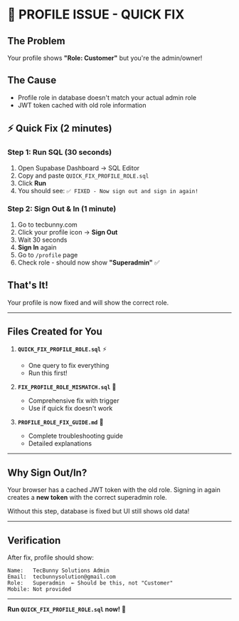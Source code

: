 # 🚨 PROFILE ISSUE - QUICK FIX

## The Problem
Your profile shows **"Role: Customer"** but you're the admin/owner!

## The Cause
- Profile role in database doesn't match your actual admin role
- JWT token cached with old role information

## ⚡ Quick Fix (2 minutes)

### Step 1: Run SQL (30 seconds)
1. Open Supabase Dashboard → SQL Editor
2. Copy and paste `QUICK_FIX_PROFILE_ROLE.sql`
3. Click **Run**
4. You should see: `✅ FIXED - Now sign out and sign in again!`

### Step 2: Sign Out & In (1 minute)
1. Go to tecbunny.com
2. Click your profile icon → **Sign Out**
3. Wait 30 seconds
4. **Sign In** again
5. Go to `/profile` page
6. Check role - should now show **"Superadmin"** ✅

## That's It!
Your profile is now fixed and will show the correct role.

---

## Files Created for You

1. **`QUICK_FIX_PROFILE_ROLE.sql`** ⚡
   - One query to fix everything
   - Run this first!

2. **`FIX_PROFILE_ROLE_MISMATCH.sql`** 🔧
   - Comprehensive fix with trigger
   - Use if quick fix doesn't work

3. **`PROFILE_ROLE_FIX_GUIDE.md`** 📖
   - Complete troubleshooting guide
   - Detailed explanations

---

## Why Sign Out/In?

Your browser has a cached JWT token with the old role. Signing in again creates a **new token** with the correct superadmin role.

Without this step, database is fixed but UI still shows old data!

---

## Verification

After fix, profile should show:
```
Name:   TecBunny Solutions Admin
Email:  tecbunnysolution@gmail.com  
Role:   Superadmin  ← Should be this, not "Customer"
Mobile: Not provided
```

---

**Run `QUICK_FIX_PROFILE_ROLE.sql` now!** 🚀
